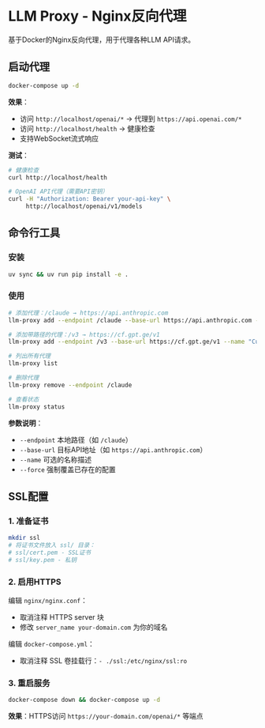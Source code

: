 # LLM Proxy - Nginx反向代理

基于Docker的Nginx反向代理，用于代理各种LLM API请求。

## 启动代理

```bash
docker-compose up -d
```

**效果**：
- 访问 `http://localhost/openai/*` → 代理到 `https://api.openai.com/*`
- 访问 `http://localhost/health` → 健康检查
- 支持WebSocket流式响应

**测试**：
```bash
# 健康检查
curl http://localhost/health

# OpenAI API代理（需要API密钥）
curl -H "Authorization: Bearer your-api-key" \
     http://localhost/openai/v1/models
```

## 命令行工具

### 安装
```bash
uv sync && uv run pip install -e .
```

### 使用

```bash
# 添加代理：/claude → https://api.anthropic.com
llm-proxy add --endpoint /claude --base-url https://api.anthropic.com --name "Claude API"

# 添加带路径的代理：/v3 → https://cf.gpt.ge/v1
llm-proxy add --endpoint /v3 --base-url https://cf.gpt.ge/v1 --name "Custom API"

# 列出所有代理
llm-proxy list

# 删除代理
llm-proxy remove --endpoint /claude

# 查看状态
llm-proxy status
```

**参数说明**：
- `--endpoint` 本地路径（如 `/claude`）
- `--base-url` 目标API地址（如 `https://api.anthropic.com`）
- `--name` 可选的名称描述
- `--force` 强制覆盖已存在的配置

## SSL配置

### 1. 准备证书
```bash
mkdir ssl
# 将证书文件放入 ssl/ 目录：
# ssl/cert.pem - SSL证书
# ssl/key.pem - 私钥
```

### 2. 启用HTTPS
编辑 `nginx/nginx.conf`：
- 取消注释 HTTPS server 块
- 修改 `server_name your-domain.com` 为你的域名

编辑 `docker-compose.yml`：
- 取消注释 SSL 卷挂载行：`- ./ssl:/etc/nginx/ssl:ro`

### 3. 重启服务
```bash
docker-compose down && docker-compose up -d
```

**效果**：HTTPS访问 `https://your-domain.com/openai/*` 等端点